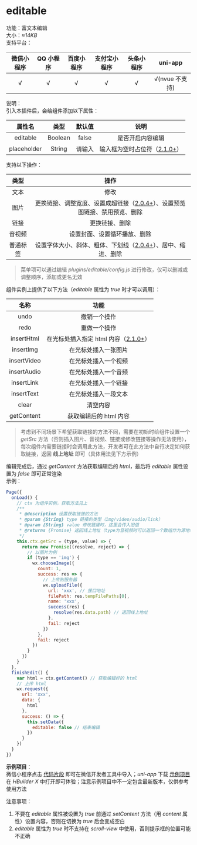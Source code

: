 # editable
功能：富文本编辑  
大小：*≈14KB*  
支持平台：  

| 微信小程序 | QQ 小程序 | 百度小程序 | 支付宝小程序 | 头条小程序 | uni-app |
|:---:|:---:|:---:|:---:|:---:|:---:|
| √ | √ | √ | √ | √ | √(nvue 不支持) |

说明：  
引入本插件后，会给组件添加以下属性：  

| 属性名 | 类型 | 默认值 | 说明 |
|:---:|:---:|:---:|:---:|
| editable | Boolean | false | 是否开启内容编辑 |
| placeholder | String | 请输入 | 输入框为空时占位符（[2.1.0+](changelog/changelog#v210)） |

支持以下操作：  

| 类型 | 操作 |
|:---:|:---:|
| 文本 | 修改 |
| 图片 | 更换链接、调整宽度、设置成超链接（[2.0.4+](changelog/changelog#v204)）、设置预览图链接、禁用预览、删除 |
| 链接 | 更换链接、删除 |
| 音视频 | 设置封面、设置循环播放、删除 |
| 普通标签 | 设置字体大小、斜体、粗体、下划线（[2.0.4+](changelog/changelog#v204)）、居中、缩进、删除 |

> 菜单项可以通过编辑 *plugins/editable/config.js* 进行修改，仅可以删减或调整顺序，添加或更名无效

组件实例上提供了以下方法（*editable* 属性为 *true* 时才可以调用）：  

| 名称 | 功能 |
|:---:|:---:|
| undo | 撤销一个操作 |
| redo | 重做一个操作 |
| insertHtml | 在光标处插入指定 html 内容（[2.1.0+](changelog/changelog#v210)） |
| insertImg | 在光标处插入一张图片 |
| insertVideo | 在光标处插入一个视频 |
| insertAudio | 在光标处插入一个音频 |
| insertLink | 在光标处插入一个链接 |
| insertText | 在光标处插入一段文本 |
| clear | 清空内容 |
| getContent | 获取编辑后的 html 内容 |

> 考虑到不同场景下希望获取链接的方法不同，需要在初始时给组件设置一个 *getSrc* 方法（否则插入图片、音视频、链接或修改链接等操作无法使用），每次组件内需要链接时会调用此方法，开发者可在此方法中自行决定如何获取链接，返回 **线上地址** 即可（具体用法见下方示例）  

编辑完成后，通过 *getContent* 方法获取编辑后的 *html*，最后将 *editable* 属性设置为 *false* 即可正常渲染  
示例：  
```javascript
Page({
  onLoad() {
    // ctx 为组件实例，获取方法见上
    /**
     * @description 设置获取链接的方法
     * @param {String} type 链接的类型（img/video/audio/link）
     * @param {String} value 修改链接时，这里会传入旧值
     * @returns {Promise} 返回线上地址（type为音视频时可以返回一个数组作为源地址）
     */
    this.ctx.getSrc = (type, value) => {
      return new Promise((resolve, reject) => {
        // 以图片为例
        if (type == 'img') {
          wx.chooseImage({
            count: 1,
            success: res => {
              // 上传到服务器
              wx.uploadFile({
                url: 'xxx', // 接口地址
                filePath: res.tempFilePaths[0],
                name: 'xxx',
                success(res) {
                  resolve(res.data.path) // 返回线上地址
                },
                fail: reject
              })
            },
            fail: reject
          })
        }
      })
    }
  },
  finishEdit() {
    var html = ctx.getContent() // 获取编辑好的 html
    // 上传 html
    wx.request({
      url: 'xxx',
      data: {
        html
      },
      success: () => {
        this.setData({
          editable: false // 结束编辑
        })
      }
    })
  }
})
```

**示例项目**：  
微信小程序点击 [代码片段](https://developers.weixin.qq.com/s/R0mqhVm47go8) 即可在微信开发者工具中导入；*uni-app* 下载 [示例项目](https://6874-html-foe72-1259071903.tcb.qcloud.la/editable.zip?sign=cc0017be203fb3dbca62d33a0c15792e&t=1608447445) 在 *HBuilder X* 中打开即可体验；注意示例项目中不一定包含最新版本，仅供参考使用方法  

注意事项：  
1. 不要在 *editable* 属性被设置为 *true* 前通过 *setContent* 方法（用 *content* 属性）设置内容，否则在切换为 *true* 后会变成空白  
2. *editable* 属性为 *true* 时不支持在 *scroll-view* 中使用，否则提示框的位置可能不正确  
